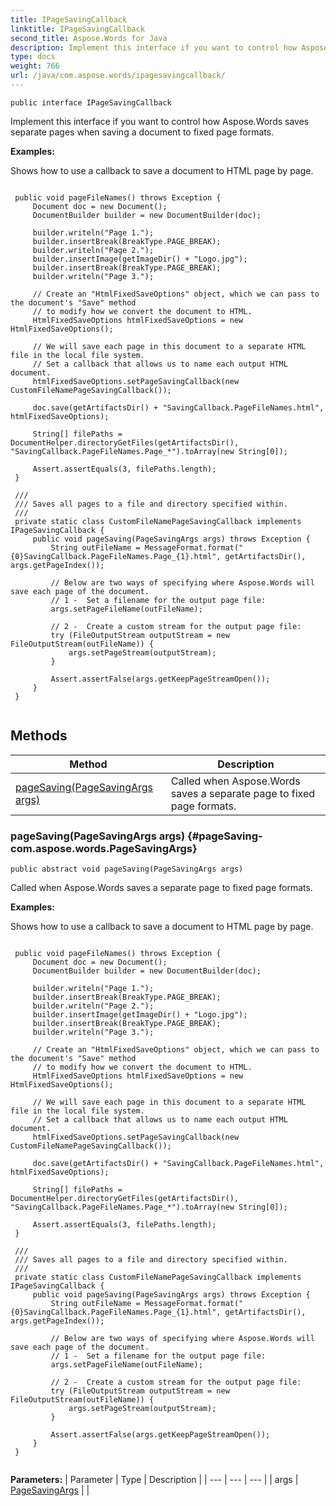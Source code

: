 ```yaml
---
title: IPageSavingCallback
linktitle: IPageSavingCallback
second_title: Aspose.Words for Java
description: Implement this interface if you want to control how Aspose.Words saves separate pages when saving a document to fixed page formats in Java.
type: docs
weight: 766
url: /java/com.aspose.words/ipagesavingcallback/
---
```

```
public interface IPageSavingCallback
```

Implement this interface if you want to control how Aspose.Words saves separate pages when saving a document to fixed page formats.

 **Examples:** 

Shows how to use a callback to save a document to HTML page by page.

```

 public void pageFileNames() throws Exception {
     Document doc = new Document();
     DocumentBuilder builder = new DocumentBuilder(doc);

     builder.writeln("Page 1.");
     builder.insertBreak(BreakType.PAGE_BREAK);
     builder.writeln("Page 2.");
     builder.insertImage(getImageDir() + "Logo.jpg");
     builder.insertBreak(BreakType.PAGE_BREAK);
     builder.writeln("Page 3.");

     // Create an "HtmlFixedSaveOptions" object, which we can pass to the document's "Save" method
     // to modify how we convert the document to HTML.
     HtmlFixedSaveOptions htmlFixedSaveOptions = new HtmlFixedSaveOptions();

     // We will save each page in this document to a separate HTML file in the local file system.
     // Set a callback that allows us to name each output HTML document.
     htmlFixedSaveOptions.setPageSavingCallback(new CustomFileNamePageSavingCallback());

     doc.save(getArtifactsDir() + "SavingCallback.PageFileNames.html", htmlFixedSaveOptions);

     String[] filePaths = DocumentHelper.directoryGetFiles(getArtifactsDir(), "SavingCallback.PageFileNames.Page_*").toArray(new String[0]);

     Assert.assertEquals(3, filePaths.length);
 }

 /// 
 /// Saves all pages to a file and directory specified within.
 /// 
 private static class CustomFileNamePageSavingCallback implements IPageSavingCallback {
     public void pageSaving(PageSavingArgs args) throws Exception {
         String outFileName = MessageFormat.format("{0}SavingCallback.PageFileNames.Page_{1}.html", getArtifactsDir(), args.getPageIndex());

         // Below are two ways of specifying where Aspose.Words will save each page of the document.
         // 1 -  Set a filename for the output page file:
         args.setPageFileName(outFileName);

         // 2 -  Create a custom stream for the output page file:
         try (FileOutputStream outputStream = new FileOutputStream(outFileName)) {
             args.setPageStream(outputStream);
         }

         Assert.assertFalse(args.getKeepPageStreamOpen());
     }
 }
 
```
## Methods

| Method | Description |
| --- | --- |
| [pageSaving(PageSavingArgs args)](#pageSaving-com.aspose.words.PageSavingArgs) | Called when Aspose.Words saves a separate page to fixed page formats. |
### pageSaving(PageSavingArgs args) {#pageSaving-com.aspose.words.PageSavingArgs}
```
public abstract void pageSaving(PageSavingArgs args)
```


Called when Aspose.Words saves a separate page to fixed page formats.

 **Examples:** 

Shows how to use a callback to save a document to HTML page by page.

```

 public void pageFileNames() throws Exception {
     Document doc = new Document();
     DocumentBuilder builder = new DocumentBuilder(doc);

     builder.writeln("Page 1.");
     builder.insertBreak(BreakType.PAGE_BREAK);
     builder.writeln("Page 2.");
     builder.insertImage(getImageDir() + "Logo.jpg");
     builder.insertBreak(BreakType.PAGE_BREAK);
     builder.writeln("Page 3.");

     // Create an "HtmlFixedSaveOptions" object, which we can pass to the document's "Save" method
     // to modify how we convert the document to HTML.
     HtmlFixedSaveOptions htmlFixedSaveOptions = new HtmlFixedSaveOptions();

     // We will save each page in this document to a separate HTML file in the local file system.
     // Set a callback that allows us to name each output HTML document.
     htmlFixedSaveOptions.setPageSavingCallback(new CustomFileNamePageSavingCallback());

     doc.save(getArtifactsDir() + "SavingCallback.PageFileNames.html", htmlFixedSaveOptions);

     String[] filePaths = DocumentHelper.directoryGetFiles(getArtifactsDir(), "SavingCallback.PageFileNames.Page_*").toArray(new String[0]);

     Assert.assertEquals(3, filePaths.length);
 }

 /// 
 /// Saves all pages to a file and directory specified within.
 /// 
 private static class CustomFileNamePageSavingCallback implements IPageSavingCallback {
     public void pageSaving(PageSavingArgs args) throws Exception {
         String outFileName = MessageFormat.format("{0}SavingCallback.PageFileNames.Page_{1}.html", getArtifactsDir(), args.getPageIndex());

         // Below are two ways of specifying where Aspose.Words will save each page of the document.
         // 1 -  Set a filename for the output page file:
         args.setPageFileName(outFileName);

         // 2 -  Create a custom stream for the output page file:
         try (FileOutputStream outputStream = new FileOutputStream(outFileName)) {
             args.setPageStream(outputStream);
         }

         Assert.assertFalse(args.getKeepPageStreamOpen());
     }
 }
 
```

**Parameters:**
| Parameter | Type | Description |
| --- | --- | --- |
| args | [PageSavingArgs](../../com.aspose.words/pagesavingargs/) |  |

